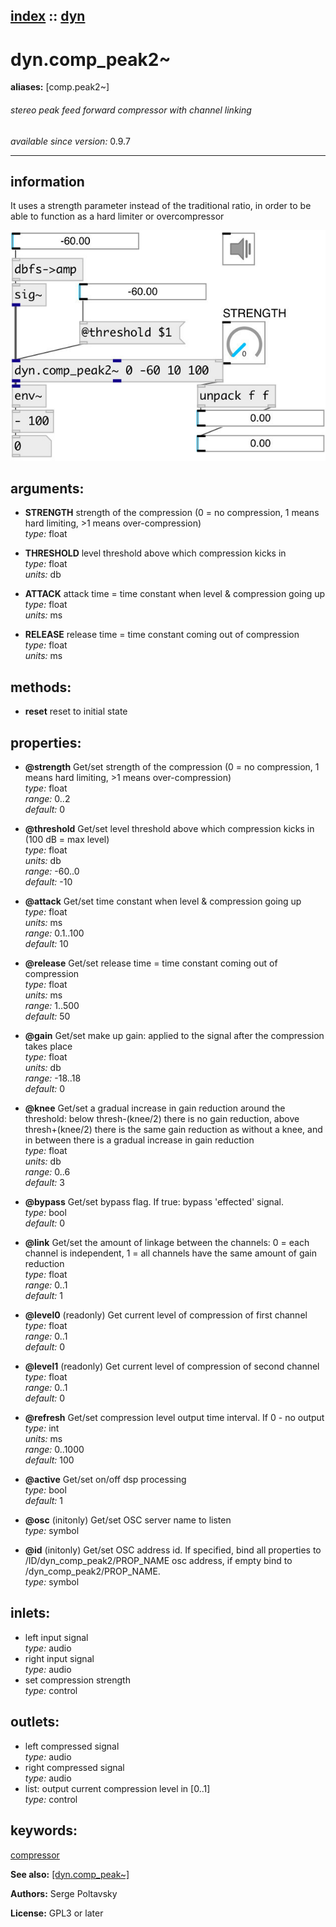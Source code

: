 [index](index.html) :: [dyn](category_dyn.html)
---

# dyn.comp_peak2~
**aliases:** [comp.peak2\~]


###### stereo peak feed forward compressor with channel linking

*available since version:* 0.9.7

---


## information
It uses a strength parameter instead of the traditional ratio, in order to be able to function as a hard limiter or overcompressor


[![example](../examples/img/dyn.comp_peak2~.jpg)](../examples/pd/dyn.comp_peak2~.pd)



## arguments:

* **STRENGTH**
strength of the compression (0 = no compression, 1 means hard limiting, &gt;1
means over-compression)<br>
_type:_ float<br>

* **THRESHOLD**
level threshold above which compression kicks in<br>
_type:_ float<br>
_units:_ db<br>

* **ATTACK**
attack time = time constant when level &amp; compression going up<br>
_type:_ float<br>
_units:_ ms<br>

* **RELEASE**
release time = time constant coming out of compression<br>
_type:_ float<br>
_units:_ ms<br>



## methods:

* **reset**
reset to initial state<br>




## properties:

* **@strength** 
Get/set strength of the compression (0 = no compression, 1 means hard limiting, &gt;1
means over-compression)<br>
_type:_ float<br>
_range:_ 0..2<br>
_default:_ 0<br>

* **@threshold** 
Get/set level threshold above which compression kicks in (100 dB = max level)<br>
_type:_ float<br>
_units:_ db<br>
_range:_ -60..0<br>
_default:_ -10<br>

* **@attack** 
Get/set time constant when level &amp; compression going up<br>
_type:_ float<br>
_units:_ ms<br>
_range:_ 0.1..100<br>
_default:_ 10<br>

* **@release** 
Get/set release time = time constant coming out of compression<br>
_type:_ float<br>
_units:_ ms<br>
_range:_ 1..500<br>
_default:_ 50<br>

* **@gain** 
Get/set make up gain: applied to the signal after the compression takes place<br>
_type:_ float<br>
_units:_ db<br>
_range:_ -18..18<br>
_default:_ 0<br>

* **@knee** 
Get/set a gradual increase in gain reduction around the threshold: below
thresh-(knee/2) there is no gain reduction, above thresh+(knee/2) there is the
same gain reduction as without a knee, and in between there is a gradual
increase in gain reduction<br>
_type:_ float<br>
_units:_ db<br>
_range:_ 0..6<br>
_default:_ 3<br>

* **@bypass** 
Get/set bypass flag. If true: bypass &#39;effected&#39; signal.<br>
_type:_ bool<br>
_default:_ 0<br>

* **@link** 
Get/set the amount of linkage between the channels: 0 = each channel is independent, 1
= all channels have the same amount of gain reduction<br>
_type:_ float<br>
_range:_ 0..1<br>
_default:_ 1<br>

* **@level0** (readonly)
Get current level of compression of first channel<br>
_type:_ float<br>
_range:_ 0..1<br>
_default:_ 0<br>

* **@level1** (readonly)
Get current level of compression of second channel<br>
_type:_ float<br>
_range:_ 0..1<br>
_default:_ 0<br>

* **@refresh** 
Get/set compression level output time interval. If 0 - no output<br>
_type:_ int<br>
_units:_ ms<br>
_range:_ 0..1000<br>
_default:_ 100<br>

* **@active** 
Get/set on/off dsp processing<br>
_type:_ bool<br>
_default:_ 1<br>

* **@osc** (initonly)
Get/set OSC server name to listen<br>
_type:_ symbol<br>

* **@id** (initonly)
Get/set OSC address id. If specified, bind all properties to
/ID/dyn_comp_peak2/PROP_NAME osc address, if empty bind to
/dyn_comp_peak2/PROP_NAME.<br>
_type:_ symbol<br>



## inlets:

* left input signal<br>
_type:_ audio
* right input signal<br>
_type:_ audio
* set compression strength<br>
_type:_ control



## outlets:

* left compressed signal<br>
_type:_ audio
* right compressed signal<br>
_type:_ audio
* list: output current compression level in [0..1]<br>
_type:_ control



## keywords:

[compressor](keywords/compressor.html)



**See also:**
[\[dyn.comp_peak~\]](dyn.comp_peak~.html)




**Authors:** Serge Poltavsky




**License:** GPL3 or later





